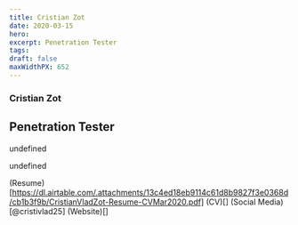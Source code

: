 ```yaml
---
title: Cristian Zot
date: 2020-03-15
hero: 
excerpt: Penetration Tester
tags: 
draft: false
maxWidthPX: 652
---
```









### Cristian Zot
## Penetration Tester

undefined

undefined

(Resume)[https://dl.airtable.com/.attachments/13c4ed18eb9114c61d8b9827f3e0368d/cb1b3f9b/CristianVladZot-Resume-CVMar2020.pdf]
(CV)[]
(Social Media)[@cristivlad25]
(Website)[]

